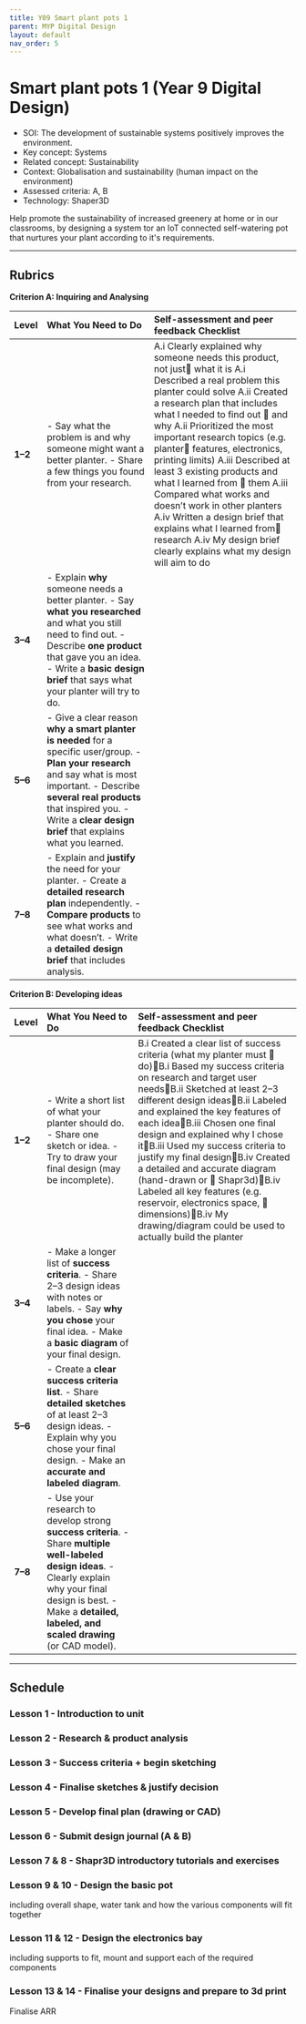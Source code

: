 ```yaml
---
title: Y09 Smart plant pots 1
parent: MYP Digital Design
layout: default
nav_order: 5
---
```


# Smart plant pots 1 (Year 9 Digital Design)

* SOI: The development of sustainable systems positively improves the environment.
* Key concept: Systems
* Related concept: Sustainability
* Context: Globalisation and sustainability (human impact on the environment)
* Assessed criteria: A, B
* Technology: Shaper3D

Help promote the sustainability of increased greenery at home or in our classrooms, by designing a system tor an IoT connected self-watering pot that nurtures your plant according to it's requirements. 

---

## Rubrics

**Criterion A: Inquiring and Analysing**

| Level | What You Need to Do | Self-assessment and peer feedback Checklist |
| :---- | :---- | :---- |
| **1–2** | \- Say what the problem is and why someone might want a better planter.  \- Share a few things you found from your research. | A.i	Clearly explained why someone needs this product, not just 	what it is A.i	Described a real problem this planter could solve		 A.ii	Created a research plan that includes what I needed to find out 	and why A.ii	Prioritized the most important research topics (e.g. planter	features, electronics, printing limits)		 A.iii	Described at least 3 existing products and what I learned from 	them A.iii	Compared what works and doesn’t work in other planters A.iv	Written a design brief that explains what I learned from 	research A.iv	My design brief clearly explains what my design will aim to do |
| **3–4** | \- Explain **why** someone needs a better planter.  \- Say **what you researched** and what you still need to find out. \- Describe **one product** that gave you an idea. \- Write a **basic design brief** that says what your planter will try to do. |  |
| **5–6** | \- Give a clear reason **why a smart planter is needed** for a specific user/group.  \- **Plan your research** and say what is most important. \- Describe **several real products** that inspired you. \- Write a **clear design brief** that explains what you learned. |  |
| **7–8** | \- Explain and **justify** the need for your planter.  \- Create a **detailed research plan** independently. \- **Compare products** to see what works and what doesn’t. \- Write a **detailed design brief** that includes analysis. |  |

**Criterion B: Developing ideas**

| Level | What You Need to Do | Self-assessment and peer feedback Checklist |
| :---- | :---- | :---- |
| **1–2** | \- Write a short list of what your planter should do.  \- Share one sketch or idea. \- Try to draw your final design (may be incomplete). | B.i	Created a clear list of success criteria (what my planter must 	do)B.i	Based my success criteria on research and target user needsB.ii	Sketched at least 2–3 different design ideasB.ii	Labeled and explained the key features of each ideaB.iii	Chosen one final design and explained why I chose itB.iii	Used my success criteria to justify my final designB.iv	Created a detailed and accurate diagram (hand-drawn or 	Shapr3d)B.iv	Labeled all key features (e.g. reservoir, electronics space, 	dimensions)B.iv	My drawing/diagram could be used to actually build the planter |
| **3–4** | \- Make a longer list of **success criteria**.  \- Share 2–3 design ideas with notes or labels. \- Say **why you chose** your final idea. \- Make a **basic diagram** of your final design. |  |
| **5–6** | \- Create a **clear success criteria list**.  \- Share **detailed sketches** of at least 2–3 design ideas. \- Explain why you chose your final design. \- Make an **accurate and labeled diagram**. |  |
| **7–8** | \- Use your research to develop strong **success criteria**.  \- Share **multiple well-labeled design ideas**. \- Clearly explain why your final design is best. \- Make a **detailed, labeled, and scaled drawing** (or CAD model). |  |

---

## Schedule

### Lesson 1 - Introduction to unit

### Lesson 2 - Research & product analysis

### Lesson 3 - Success criteria + begin sketching

### Lesson 4 - Finalise sketches & justify decision

### Lesson 5 - Develop final plan (drawing or CAD)

### Lesson 6 - Submit design journal (A & B)

### Lesson 7 & 8 - Shapr3D introductory tutorials and exercises

### Lesson 9 & 10 - Design the basic pot

including overall shape, water tank and how the various components will fit together

### Lesson 11 & 12 - Design the electronics bay

including supports to fit, mount and support each of the required components

### Lesson 13 & 14 - Finalise your designs and prepare to 3d print

Finalise ARR


